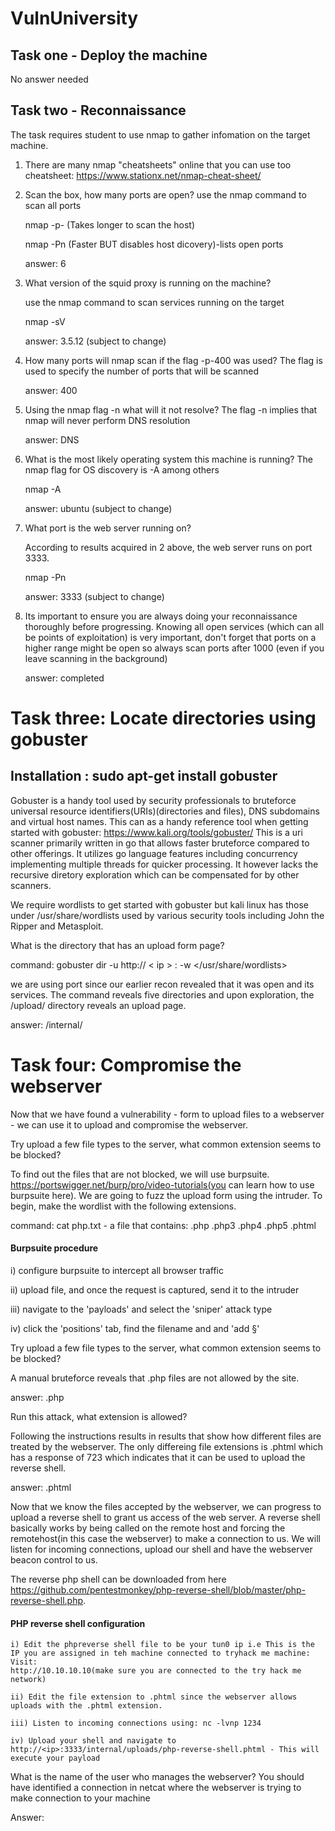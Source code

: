 # VulnUniversity

## Task one - Deploy the machine 
No answer needed

## Task two - Reconnaissance
The task requires student to use nmap to gather infomation on the target machine. 
1. There are many nmap "cheatsheets" online that you can use too
    cheatsheet: https://www.stationx.net/nmap-cheat-sheet/
2. Scan the box, how many ports are open?
    use the nmap command to scan all ports
    
    nmap -p- <insert machine ip> (Takes longer to scan the host) 
    
    nmap -Pn <insert machine ip> (Faster BUT disables host dicovery)-lists open ports
    
    answer: 6 
3. What version of the squid proxy is running on the machine?
    
    use the nmap command to scan services running on the target
    
    nmap -sV <insert machine ip>
    
    answer: 3.5.12 (subject to change)
4. How many ports will nmap scan if the flag -p-400 was used?
    The flag is used to specify the number of ports that will be scanned
    
    answer: 400 
5. Using the nmap flag -n what will it not resolve?
    The flag -n implies that nmap will never perform DNS resolution 
    
    answer: DNS
6. What is the most likely operating system this machine is running?
    The nmap flag for OS discovery is -A among others 
    
    nmap -A <insert machine ip> 
    
    answer: ubuntu (subject to change) 
7. What port is the web server running on?
    
    According to results acquired in 2 above, the web server runs on port 3333. 
    
    nmap -Pn <insert machine ip> 
    
    answer: 3333 (subject to change) 
8. Its important to ensure you are always doing your reconnaissance thoroughly before progressing. Knowing all open services (which can all be points of exploitation) is very important, don't forget that ports on a higher range might be open so always scan ports after 1000 (even if you leave scanning in the background)
    
    answer: completed
    
# Task three: Locate directories using gobuster
## Installation : sudo apt-get install gobuster 
Gobuster is a handy tool used by security professionals to bruteforce universal resource identifiers(URIs)(directories and files), DNS subdomains and virtual host names. 
This can as a handy reference tool when getting started with gobuster: https://www.kali.org/tools/gobuster/
This is a uri scanner primarily written in go that allows faster bruteforce compared to other offerings. It utilizes go language features including concurrency implementing multiple threads for quicker processing. It however lacks the recursive diretory exploration which can be compensated for by other scanners. 
    
We require wordlists to get started with gobuster but kali linux has those under /usr/share/wordlists used by various security tools including John the Ripper and Metasploit. 

What is the directory that has an upload form page?
 
command: gobuster dir -u http:// < ip > :<insert webserver port number> -w </usr/share/wordlists>

we are using port <insert port number above> since our earlier recon revealed that it was open and its services. The command reveals five directories and upon exploration, the /upload/ directory reveals an upload page. 

answer: /internal/

# Task four: Compromise the webserver 
    
Now that we have found a vulnerability - form to upload files to a webserver - we can use it to upload and compromise the webserver. 

Try upload a few file types to the server, what common extension seems to be blocked? 

To find out the files that are not blocked, we will use burpsuite. https://portswigger.net/burp/pro/video-tutorials(you can learn how to use burpsuite here). We are going to fuzz the upload form using the intruder. To begin, make the wordlist with the following extensions. 
    
command: cat php.txt - a file that contains: .php .php3 .php4 .php5 .phtml 
    
#### Burpsuite procedure
i) configure burpsuite to intercept all browser traffic
    
ii) upload file, and once the request is captured, send it to the intruder
    
iii) navigate to the 'payloads' and select the 'sniper' attack type
    
iv) click the 'positions' tab, find the filename and and 'add §'

Try upload a few file types to the server, what common extension seems to be blocked?
    
A manual bruteforce reveals that .php files are not allowed by the site. 

answer: .php 
    
Run this attack, what extension is allowed?
    
Following the instructions results in results that show how different files are treated by the webserver. The only differeing file extensions is .phtml which has a response of 723 which indicates that it can be used to upload the reverse shell. 
 
answer: .phtml
    
Now that we know the files accepted by the webserver, we can progress to upload a reverse shell to grant us access of the web server. A reverse shell basically works by being called on the remote host and forcing the remotehost(in this case the webserver) to make a connection to us. We will listen for incoming connections, upload our shell and have the webserver beacon control to us. 
    
The reverse php shell can be downloaded from here https://github.com/pentestmonkey/php-reverse-shell/blob/master/php-reverse-shell.php. 

#### PHP reverse shell configuration 
    i) Edit the phpreverse shell file to be your tun0 ip i.e This is the IP you are assigned in teh machine connected to tryhack me machine: Visit: 
    http://10.10.10.10(make sure you are connected to the try hack me network) 
    
    ii) Edit the file extension to .phtml since the webserver allows uploads with the .phtml extension. 
    
    iii) Listen to incoming connections using: nc -lvnp 1234
  
    iv) Upload your shell and navigate to http://<ip>:3333/internal/uploads/php-reverse-shell.phtml - This will execute your payload
    
What is the name of the user who manages the webserver? You should have identified a connection in netcat where the webserver is trying to make connection to your machine
    
Answer: 
    
   
    




    




